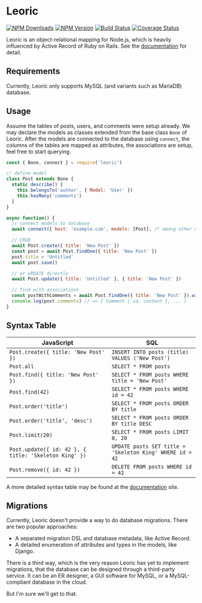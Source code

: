 # Leoric

[![NPM Downloads](https://img.shields.io/npm/dm/oceanify.svg?style=flat)](https://www.npmjs.com/package/leoric)
[![NPM Version](http://img.shields.io/npm/v/leoric.svg?style=flat)](https://www.npmjs.com/package/leoric)
[![Build Status](https://travis-ci.org/dotnil/leoric.svg)](https://travis-ci.org/dotnil/leoric)
[![Coverage Status](https://coveralls.io/repos/github/dotnil/leoric/badge.svg?branch=master)](https://coveralls.io/github/dotnil/leoric?branch=master)

Leoric is an object-relational mapping for Node.js, which is heavily influenced by Active Record of Ruby on Rails. See the [documentation](http://cyj.me/leoric) for detail.

## Requirements

Currently, Leoric only supports MySQL (and variants such as MariaDB) database.

## Usage

Assume the tables of posts, users, and comments were setup already. We may declare the models as classes extended from the base class `Bone` of Leoric. After the models are connected to the database using `connect`, the columns of the tables are mapped as attributes, the associations are setup, feel free to start querying.

```js
const { Bone, connect } = require('leoric')

// define model
class Post extends Bone {
  static describe() {
    this.belongsTo('author', { Model: 'User' })
    this.hasMany('comments')
  }
}

async function() {
  // connect models to database
  await connect({ host: 'example.com', models: [Post], /* among other options */ })

  // CRUD
  await Post.create({ title: 'New Post' })
  const post = await Post.findOne({ title: 'New Post' })
  post.title = 'Untitled'
  await post.save()

  // or UPDATE directly
  await Post.update({ title: 'Untitled' }, { title: 'New Post' })

  // find with associations
  const postWithComments = await Post.findOne({ title: 'New Post' }).with('comments')
  console.log(post.comments) // => [ Comment { id, content }, ... ]
}
```

## Syntax Table

| JavaScript                              | SQL                                                |
|-----------------------------------------|----------------------------------------------------|
| `Post.create({ title: 'New Post' })` | `INSERT INTO posts (title) VALUES ('New Post')` |
| `Post.all`                              | `SELECT * FROM posts`                              |
| `Post.find({ title: 'New Post' })`   | `SELECT * FROM posts WHERE title = 'New Post'`  |
| `Post.find(42)`                         | `SELECT * FROM posts WHERE id = 42`                |
| `Post.order('title')`                   | `SELECT * FROM posts ORDER BY title`               |
| `Post.order('title', 'desc')`           | `SELECT * FROM posts ORDER BY title DESC`          |
| `Post.limit(20)`                        | `SELECT * FROM posts LIMIT 0, 20`                  |
| `Post.update({ id: 42 }, { title: 'Skeleton King' })` | `UPDATE posts SET title = 'Skeleton King' WHERE id = 42` |
| `Post.remove({ id: 42 })`               | `DELETE FROM posts WHERE id = 42`                  |

A more detailed syntax table may be found at the [documentation](http://cyj.me/leoric/#syntax-table) site.

## Migrations

Currently, Leoric doesn't provide a way to do database migrations. There are two popular approaches:

- A separated migration DSL and database metadata, like Active Record.
- A detailed enumeration of attributes and types in the models, like Django.

There is a third way, which is the very reason Leoric has yet to implement migrations, that the database can be designed through a third-party service. It can be an ER designer, a GUI software for MySQL, or a MySQL-compliant database in the cloud.

But I'm sure we'll get to that.
